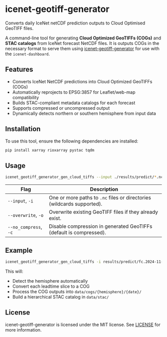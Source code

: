 # icenet-geotiff-generator

Converts daily IceNet netCDF prediction outputs to Cloud Optimised GeoTIFF files.

A command-line tool for generating **Cloud Optimized GeoTIFFs (COGs)** and **STAC catalogs** from IceNet forecast NetCDF files. It is outputs COGs in the necessary format to serve them using [icenet-geotiff-generator](https://github.com/icenet-ai/icenet-geotiff-generator) for use with the `icenet-dashboard`.

## Features

- Converts IceNet NetCDF predictions into Cloud Optimized GeoTIFFs (COGs)
- Automatically reprojects to EPSG:3857 for Leaflet/web-map compatibility
- Builds STAC-compliant metadata catalogs for each forecast
- Supports compressed or uncompressed output
- Dynamically detects northern or southern hemisphere from input data

## Installation

To use this tool, ensure the following dependencies are installed:

```bash
pip install xarray rioxarray pystac tqdm
```

## Usage

```bash
icenet_geotiff_generator_gen_cloud_tiffs --input ./results/predict/*.nc
```

| Flag                  | Description                                                            |
| --------------------- | ---------------------------------------------------------------------- |
| `--input`, `-i`       | One or more paths to `.nc` files or directories (wildcards supported). |
| `--overwrite`, `-o`   | Overwrite existing GeoTIFF files if they already exist.                |
| `--no_compress`, `-c` | Disable compression in generated GeoTIFFs (default is compressed).     |

## Example

```bash
icenet_geotiff_generator_gen_cloud_tiffs -i results/predict/fc.2024-11-11_north.nc -o
```

This will:
* Detect the hemisphere automatically
* Convert each leadtime slice to a COG
* Process the COG outputs into `data/cogs/{hemisphere}/{date}/`
* Build a hierarchical STAC catalog in `data/stac/`

## License

icenet-geotiff-generator is licensed under the MIT license. See [LICENSE](https://github.com/icenet-ai/icenet-geotiff-generator/blob/main/LICENSE) for more information.
